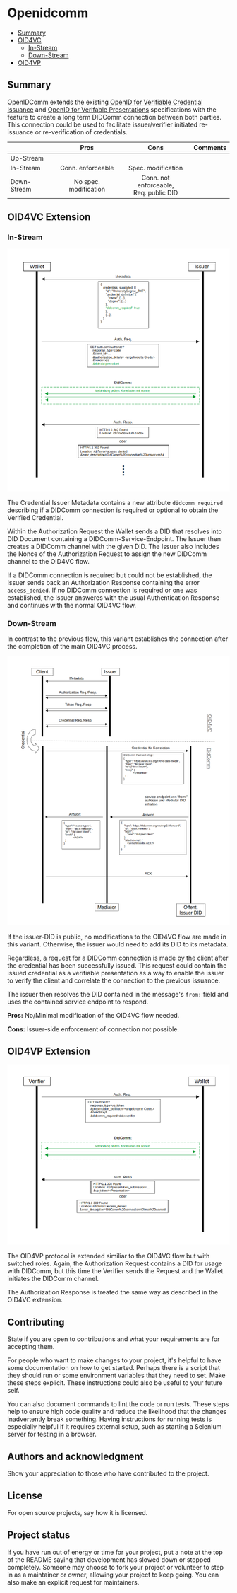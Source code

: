 # Openidcomm

- [Summary](#summary)
- [OID4VC](#oid4vc-extension)
    - [In-Stream](#in-stream)
    - [Down-Stream](#down-stream)
- [OID4VP](#oid4vp-extension)

## Summary
OpenIDComm extends the existing [OpenID for Verifiable Credential Issuance](https://openid.bitbucket.io/connect/openid-4-verifiable-credential-issuance-1_0.html#name-credential-issuer-metadata) and [OpenID for Verifable Presentations](https://openid.bitbucket.io/connect/openid-4-verifiable-presentations-1_0.html) specifications with the feature to create a long term DIDComm connection between both parties. This connection could be used to facilitate issuer/verifier initiated re-issuance or re-verification of credentials.

|             |    Pros           |       Cons            |       Comments          |
|-------------|:-----------------:|:---------------------:|:-----------------------:|
| Up-Stream   |
| In-Stream   | Conn. enforceable | Spec. modification
| Down-Stream | No spec. modification   | Conn. not enforceable, <br> Req. public DID


## OID4VC Extension
### In-Stream
![OID4VC Diagram](/Diagramme/eingelagert_4VC.png "OID4VC Extension")

The Credential Issuer Metadata contains a new attribute `didcomm_required` describing if a DIDComm connection is required or optional to obtain the Verified Credential.

Within the Authorization Request the Wallet sends a DID that resolves into DID Document containing a DIDComm-Service-Endpoint. The Issuer then creates a DIDComm channel with the given DID. The Issuer also includes the Nonce of the Authorization Request to assign the new DIDComm channel to the OID4VC flow.

If a DIDComm connection is required but could not be established, the Issuer sends back an Authorization Response containing the error `access_denied`. If no DIDComm connection is required or one was established, the Issuer answeres with the usual Authentication Response and continues with the normal OID4VC flow.

### Down-Stream
In contrast to the previous flow, this variant establishes the connection after the completion of the main OID4VC process.

![OID4VC Diagram](/Diagramme/nachgelagert.png "OID4VC Downstream Extension")

If the issuer-DID is public, no modifications to the OID4VC flow are made in this variant. Otherwise, the issuer would need to add its DID to its metadata.

Regardless, a request for a DIDComm connection is made by the client after the credential has been successfully  issued. This request could contain the issued credential as a verifiable presentation as a way to enable the issuer to verify the client and correlate the connection to the previous issuance.

The issuer then resolves the DID contained in the message's `from:` field and uses the contained service endpoint to respond.

**Pros:** No/Minimal modification of the OID4VC flow needed.

**Cons:** Issuer-side enforcement of connection not possible.

## OID4VP Extension
![OID4VP Diagram](/Diagramme/eingelagert_4VP.png "OID4VP Extension")

The OID4VP protocol is extended similiar to the OID4VC flow but with switched roles. Again, the Authorization Request contains a DID for usage with DIDComm, but this time the Verifier sends the Request and the Wallet initiates the DIDComm channel.

The Authorization Response is treated the same way as described in the OID4VC extension.

## Contributing
<!-- TODO: -->
State if you are open to contributions and what your requirements are for accepting them.

For people who want to make changes to your project, it's helpful to have some documentation on how to get started. Perhaps there is a script that they should run or some environment variables that they need to set. Make these steps explicit. These instructions could also be useful to your future self.

You can also document commands to lint the code or run tests. These steps help to ensure high code quality and reduce the likelihood that the changes inadvertently break something. Having instructions for running tests is especially helpful if it requires external setup, such as starting a Selenium server for testing in a browser.

## Authors and acknowledgment
<!-- TODO: -->
Show your appreciation to those who have contributed to the project.

## License
<!-- TODO: -->
For open source projects, say how it is licensed.

## Project status
<!-- TODO: -->
If you have run out of energy or time for your project, put a note at the top of the README saying that development has slowed down or stopped completely. Someone may choose to fork your project or volunteer to step in as a maintainer or owner, allowing your project to keep going. You can also make an explicit request for maintainers.
